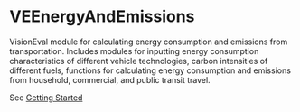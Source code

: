 # VEEnergyAndEmissions
VisionEval module for calculating energy consumption and emissions from transportation. Includes modules for inputting energy consumption characteristics of different vehicle technologies, carbon intensities of different fuels, functions for calculating energy consumption and emissions from household, commercial, and public transit travel.

See [Getting Started](https://github.com/gregorbj/VisionEval/wiki/Getting-Started)